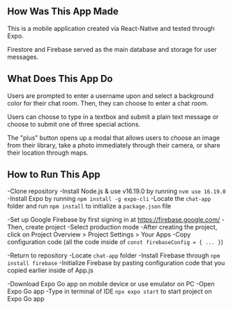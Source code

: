 ## How Was This App Made
  This is a mobile application created via React-Native and tested through Expo.

  Firestore and Firebase served as the main database and storage for user messages.

## What Does This App Do
  Users are prompted to enter a username upon and select a background color for their chat room. Then, they can choose to enter a chat room.

  Users can choose to type in a textbox and submit a plain text message or choose to submit one of three special actions.

  The "plus" button opens up a modal that allows users to choose an image from their library, take a photo immediately through their camera, or share their location through maps.

## How to Run This App
  -Clone repository
  -Install Node.js & use v16.19.0 by running `nvm use 16.19.0`
  -Install Expo by running `npm install -g expo-cli`
  -Locate the `chat-app` folder and run `npm install` to initialize a `package.json` file

  -Set up Google Firebase by first signing in at
  https://firebase.google.com/
  -Then, create project
  -Select production mode
  -After creating the project, click on Project Overview >
  Project Settings > Your Apps
  -Copy configuration code (all the code inside of `const firebaseConfig = { ... }`)

  -Return to repository
  -Locate `chat-app` folder
  -Install Firebase through `npm install firebase`
  -Initialize Firebase by  pasting configuration code that you copied earlier inside of App.js

  -Download Expo Go app on mobile device or use emulator on PC
  -Open Expo Go app
  -Type in terminal of IDE `npx expo start` to start project on Expo Go app
